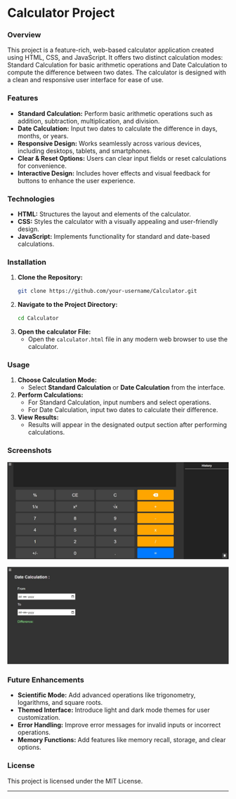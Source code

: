 # Calculator Project

### **Overview**  
This project is a feature-rich, web-based calculator application created using HTML, CSS, and JavaScript. It offers two distinct calculation modes: Standard Calculation for basic arithmetic operations and Date Calculation to compute the difference between two dates. The calculator is designed with a clean and responsive user interface for ease of use.  

### **Features**  
- **Standard Calculation:** Perform basic arithmetic operations such as addition, subtraction, multiplication, and division.  
- **Date Calculation:** Input two dates to calculate the difference in days, months, or years.  
- **Responsive Design:** Works seamlessly across various devices, including desktops, tablets, and smartphones.  
- **Clear & Reset Options:** Users can clear input fields or reset calculations for convenience.  
- **Interactive Design:** Includes hover effects and visual feedback for buttons to enhance the user experience.  

### **Technologies**  
- **HTML:** Structures the layout and elements of the calculator.  
- **CSS:** Styles the calculator with a visually appealing and user-friendly design.  
- **JavaScript:** Implements functionality for standard and date-based calculations.  

### **Installation**  
1. **Clone the Repository:**  
   ```bash  
   git clone https://github.com/your-username/Calculator.git  
   ```  
2. **Navigate to the Project Directory:**  
   ```bash  
   cd Calculator  
   ```  
3. **Open the calculator File:**  
   - Open the `calculator.html` file in any modern web browser to use the calculator.  

### **Usage**  
1. **Choose Calculation Mode:**  
   - Select **Standard Calculation** or **Date Calculation** from the interface.  
2. **Perform Calculations:**  
   - For Standard Calculation, input numbers and select operations.  
   - For Date Calculation, input two dates to calculate their difference.  
3. **View Results:**  
   - Results will appear in the designated output section after performing calculations.  

### **Screenshots**  

![Standard](screenshots/standard.jpg)


![DateCalculation](screenshots/DateCalculation.jpg)
  

### **Future Enhancements**  
- **Scientific Mode:** Add advanced operations like trigonometry, logarithms, and square roots.  
- **Themed Interface:** Introduce light and dark mode themes for user customization.  
- **Error Handling:** Improve error messages for invalid inputs or incorrect operations.  
- **Memory Functions:** Add features like memory recall, storage, and clear options.  

### **License**  
This project is licensed under the MIT License.  

---  
